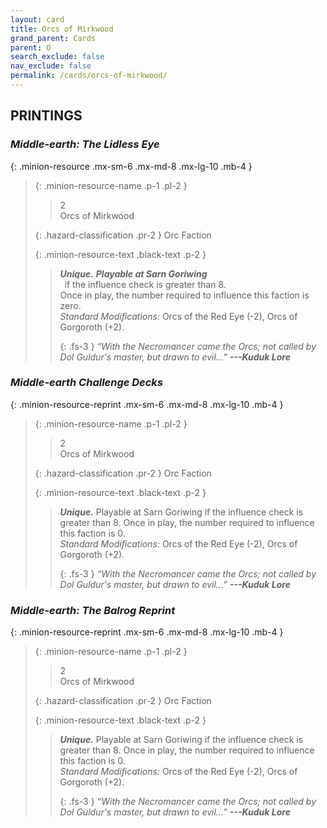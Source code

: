 ```yaml
---
layout: card
title: Orcs of Mirkwood
grand_parent: Cards
parent: O
search_exclude: false
nav_exclude: false
permalink: /cards/orcs-of-mirkwood/
---
```


## PRINTINGS


### _Middle-earth: The Lidless Eye_

{: .minion-resource .mx-sm-6 .mx-md-8 .mx-lg-10 .mb-4 }
> {: .minion-resource-name .p-1 .pl-2 }
> > <div class="hazard-mp">2</div>
> > <div class="card-name">Orcs of Mirkwood</div>
>
> {: .hazard-classification .pr-2 }
> Orc Faction
>
> {: .minion-resource-text .black-text .p-2 }
> > _**Unique.**_ ***Playable at Sarn Goriwing*** <br>&ensp;if the influence check is greater than 8. <br>Once in play, the number required to influence this faction is zero. <br>_Standard Modifications:_ Orcs of the Red Eye (-2), Orcs of Gorgoroth (+2). 
> > 
> > {: .fs-3 } 
> > _“With the Necromancer came the Orcs; not called by Dol Guldur's master, but drawn to evil...”_ ***---&#65279;Kuduk&nbsp;Lore***  
> 

### _Middle-earth Challenge Decks_

{: .minion-resource-reprint .mx-sm-6 .mx-md-8 .mx-lg-10 .mb-4 }
> {: .minion-resource-name .p-1 .pl-2 }
> > <div class="hazard-mp">2</div>
> > <div class="card-name">Orcs of Mirkwood</div>
>
> {: .hazard-classification .pr-2 }
> Orc Faction
>
> {: .minion-resource-text .black-text .p-2 }
> > _**Unique.**_ Playable at Sarn Goriwing if the influence check is greater than 8. Once in play, the number required to influence this faction is 0. <br>_Standard Modifications:_ Orcs of the Red Eye (-2), Orcs of Gorgoroth (+2). 
> > 
> > {: .fs-3 } 
> > _“With the Necromancer came the Orcs; not called by Dol Guldur's master, but drawn to evil...”_ ***---&#65279;Kuduk&nbsp;Lore***  
> 

### _Middle-earth: The Balrog Reprint_

{: .minion-resource-reprint .mx-sm-6 .mx-md-8 .mx-lg-10 .mb-4 }
> {: .minion-resource-name .p-1 .pl-2 }
> > <div class="hazard-mp">2</div>
> > <div class="card-name">Orcs of Mirkwood</div>
>
> {: .hazard-classification .pr-2 }
> Orc Faction
>
> {: .minion-resource-text .black-text .p-2 }
> > _**Unique.**_ Playable at Sarn Goriwing if the influence check is greater than 8. Once in play, the number required to influence this faction is 0. <br>_Standard Modifications:_ Orcs of the Red Eye (-2), Orcs of Gorgoroth (+2). 
> > 
> > {: .fs-3 } 
> > _“With the Necromancer came the Orcs; not called by Dol Guldur's master, but drawn to evil...”_ ***---&#65279;Kuduk&nbsp;Lore***  
> 
